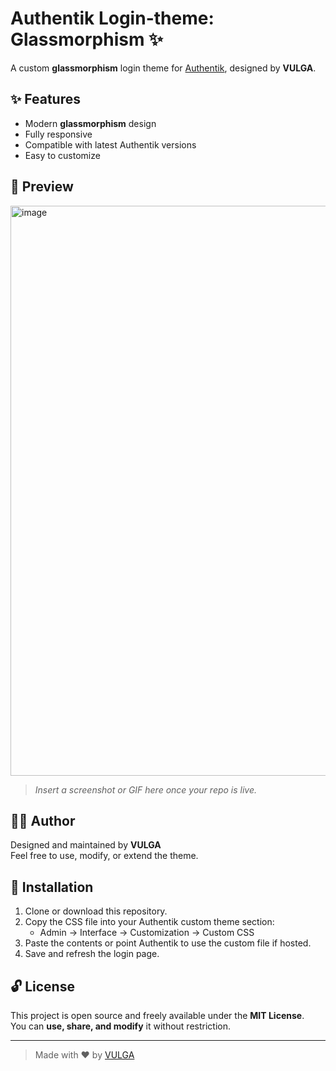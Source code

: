 # Authentik Login-theme: Glassmorphism ✨

A custom **glassmorphism** login theme for [Authentik](https://goauthentik.io/), designed by **VULGA**.

## ✨ Features

- Modern **glassmorphism** design  
- Fully responsive  
- Compatible with latest Authentik versions  
- Easy to customize

## 📸 Preview
<img width="1666" height="912" alt="image" src="https://github.com/user-attachments/assets/2ddba972-9274-4f8d-9950-86518a95286d" />

> _Insert a screenshot or GIF here once your repo is live._

## 🧑‍🎨 Author

Designed and maintained by **VULGA**  
Feel free to use, modify, or extend the theme.

## 🚀 Installation

1. Clone or download this repository.
2. Copy the CSS file into your Authentik custom theme section:
   - Admin → Interface → Customization → Custom CSS
3. Paste the contents or point Authentik to use the custom file if hosted.
4. Save and refresh the login page.

## 🔓 License

This project is open source and freely available under the **MIT License**.  
You can **use, share, and modify** it without restriction.

---

> Made with ❤️ by [VULGA](https://github.com/VULGA)
